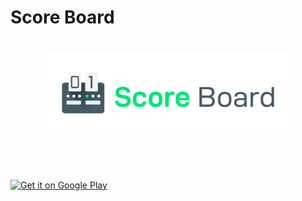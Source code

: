 # Score Board

<h1 align=center>
<img src="Logo/horizontal.png" width=80%>
</h1>

<br><br>



[![Get it on Google Play](http://developer.android.com/images/brand/en_generic_rgb_wo_60.png)](https://play.google.com/store/apps/details?id=io.github.superbderrick.scoreboard)
